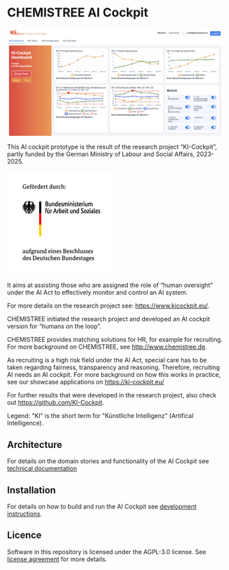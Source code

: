 # CHEMISTREE AI Cockpit

![KIC Screenshot](docu/kic_screenshot25.png)

This AI cockpit prototype is the result of the research project “KI-Cockpit”, partly funded by the German Ministry of Labour and Social Affairs, 2023-2025.  

![BMAS Förderung](docu/bmasfoerderung.png)

It aims at assisting those who are assigned the role of “human oversight” under the AI Act to effectively monitor and control an AI system.

For more details on the research project see: https://www.kicockpit.eu/.

CHEMISTREE initiated the research project and developed an AI cockpit version for “humans on the loop”.  

CHEMISTREE provides matching solutions for HR, for example for recruiting. For more background on CHEMISTREE, see http://www.chemistree.de.

As recruiting is a high risk field under the AI Act, special care has to be taken regarding fairness, transparency and reasoning. Therefore, recruiting AI needs an AI cockpit. For more background on how this works in practice, see our showcase applications on https://ki-cockpit.eu/

For further results that were developed in the research project, also check out https://github.com/KI-Cockpit.

Legend: "KI" is the short term for "Künstliche Intelligenz" (Artifical Intelligence).

## Architecture
For details on the domain stories and functionality of the AI Cockpit see [technical documentation](https://github.com/chmstr/ai-cockpit/blob/main/docu/index.md) 

## Installation 
For details on how to build and run the AI Cockpit see [development instructions](https://github.com/chmstr/ai-cockpit/blob/main/docu/install.md).

## Licence
Software in this repository is licensed under the AGPL-3.0 license. See [license agreement](https://github.com/chmstr/ai-cockpit/blob/main/LICENSE) for more details.